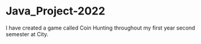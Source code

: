 # Java_Project-2022
I have created a game called Coin Hunting throughout my first year second semester at City.
